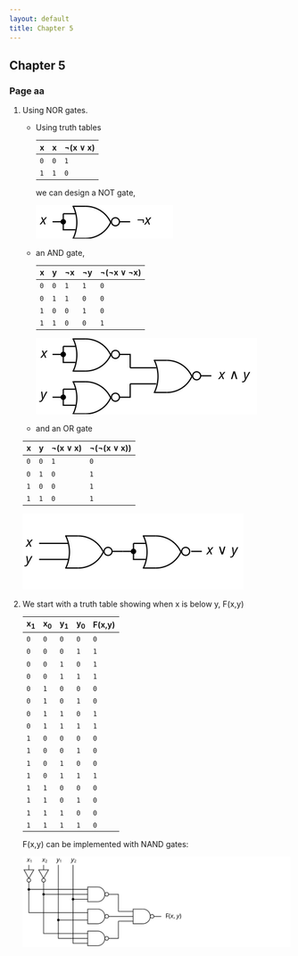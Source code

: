 ```yaml
---
layout: default
title: Chapter 5
---
```


## Chapter 5

### Page aa
1.  Using NOR gates.
    * Using truth tables
        
        |  x  |  x  | &not;(x &or; x) |
        |-----|-----|-----------------|
        | `0` | `0` |        `1`      |
        | `1` | `1` |        `0`      |
        
        we can design a NOT gate,

        ![](./assets/images/ch_05/NOT_from_NOR.svg)

    * an AND gate,

        |  x  |  y  | &not;x | &not;y | &not;(&not;x &or; &not;x) |
        |-----|-----|--------|--------|---------------------------|
        | `0` | `0` |  `1`   |  `1`   |            `0`            |
        | `0` | `1` |  `1`   |  `0`   |            `0`            |
        | `1` | `0` |  `0`   |  `1`   |            `0`            |
        | `1` | `1` |  `0`   |  `0`   |            `1`            |
       
        ![](./assets/images/ch_05/AND_from_NOR.svg)
    
    * and an OR gate

     |  x  |  y  | &not;(x &or; x) | &not;(&not;(x &or; x)) |
     |-----|-----|-----------------|------------------------|
     | `0` | `0` |       `1`       |          `0`           |
     | `0` | `1` |       `0`       |          `1`           |
     | `1` | `0` |       `0`       |          `1`           |
     | `1` | `1` |       `0`       |          `1`           |
        
     ![](./assets/images/ch_05/OR_from_NOR.svg)
    
2. We start with a truth table showing when x is below y, F(x,y)

    |x<sub>1</sub>|x<sub>0</sub>|y<sub>1</sub>|y<sub>0</sub>| F(x,y) |
    |-------------|-------------|-------------|-------------|--------|
    |     `0`     |     `0`     |     `0`     |     `0`     |  `0`   |
    |     `0`     |     `0`     |     `0`     |     `1`     |  `1`   |
    |     `0`     |     `0`     |     `1`     |     `0`     |  `1`   |
    |     `0`     |     `0`     |     `1`     |     `1`     |  `1`   |
    |     `0`     |     `1`     |     `0`     |     `0`     |  `0`   |
    |     `0`     |     `1`     |     `0`     |     `1`     |  `0`   |
    |     `0`     |     `1`     |     `1`     |     `0`     |  `1`   |
    |     `0`     |     `1`     |     `1`     |     `1`     |  `1`   |
    |     `1`     |     `0`     |     `0`     |     `0`     |  `0`   |
    |     `1`     |     `0`     |     `0`     |     `1`     |  `0`   |
    |     `1`     |     `0`     |     `1`     |     `0`     |  `0`   |
    |     `1`     |     `0`     |     `1`     |     `1`     |  `1`   |
    |     `1`     |     `1`     |     `0`     |     `0`     |  `0`   |
    |     `1`     |     `1`     |     `0`     |     `1`     |  `0`   |
    |     `1`     |     `1`     |     `1`     |     `0`     |  `0`   |
    |     `1`     |     `1`     |     `1`     |     `1`     |  `0`   |

    F(x,y) can be implemented with NAND gates:

    ![](./assets/images/ch_05/below_condition.svg)
    